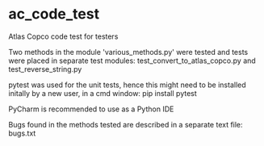 # ac_code_test
Atlas Copco code test for testers

Two methods in the module 'various_methods.py' were tested and tests were placed in separate test modules:
test_convert_to_atlas_copco.py and
test_reverse_string.py

pytest was used for the unit tests, hence this might need to be installed initally by a new user, in a cmd window:
pip install pytest

PyCharm is recommended to use as a Python IDE

Bugs found in the methods tested are described in a separate text file:
bugs.txt
